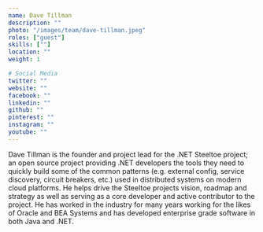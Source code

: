 ```yaml
---
name: Dave Tillman
description: ""
photo: "/images/team/dave-tillman.jpeg"
roles: ["guest"]
skills: [""]
location: ""
weight: 1

# Social Media
twitter: ""
website: ""
facebook: ""
linkedin: ""
github: ""
pinterest: ""
instagram: ""
youtube: ""
---
```


Dave Tillman is the founder and project lead for the .NET Steeltoe project; an open source project providing .NET developers the tools they need to quickly build some of the common patterns (e.g. external config, service discovery, circuit breakers, etc.) used in distributed systems on modern cloud platforms. He helps drive the Steeltoe projects vision, roadmap and strategy as well as serving as a core developer and active contributor to the project.  He has worked in the industry for many years working for the likes of Oracle and BEA Systems and has developed enterprise grade software in both Java and .NET.

<!--more-->